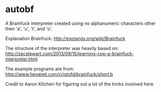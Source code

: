# autobf
A Brainfuck interpreter created using no alphanumeric characters other then 'a', 'u', 't', and 'o'.

Explanation Brainfuck:
http://esolangs.org/wiki/Brainfuck

The structure of the interpreter was heavily based on:
http://zacstewart.com/2013/09/15/learning-cpp-a-brainfuck-interpreter.html

The example programs are from:
http://www.hevanet.com/cristofd/brainfuck/short.b

Credit to Aaron Kitchen for figuring out a lot of the tricks involved here.
